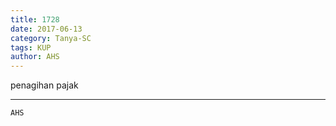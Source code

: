 ```yaml
---
title: 1728
date: 2017-06-13
category: Tanya-SC
tags: KUP
author: AHS
---
```


penagihan pajak

---



`AHS`

